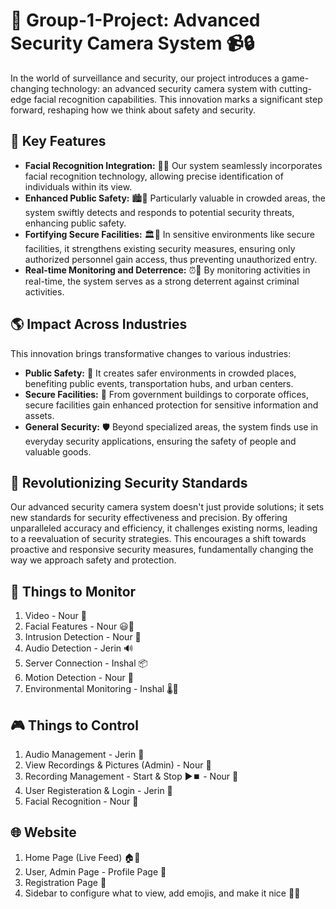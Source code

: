 # 🚀 Group-1-Project: Advanced Security Camera System 📹🔒

In the world of surveillance and security, our project introduces a game-changing technology: an advanced security camera system with cutting-edge facial recognition capabilities. This innovation marks a significant step forward, reshaping how we think about safety and security.

## 🌟 Key Features

- **Facial Recognition Integration:** 🤖✨ Our system seamlessly incorporates facial recognition technology, allowing precise identification of individuals within its view.
- **Enhanced Public Safety:** 🏙️🚨 Particularly valuable in crowded areas, the system swiftly detects and responds to potential security threats, enhancing public safety.
- **Fortifying Secure Facilities:** 🏛️🔐 In sensitive environments like secure facilities, it strengthens existing security measures, ensuring only authorized personnel gain access, thus preventing unauthorized entry.
- **Real-time Monitoring and Deterrence:** ⏰👀 By monitoring activities in real-time, the system serves as a strong deterrent against criminal activities.

## 🌎 Impact Across Industries

This innovation brings transformative changes to various industries:

- **Public Safety:** 🚨 It creates safer environments in crowded places, benefiting public events, transportation hubs, and urban centers.
- **Secure Facilities:** 🔐 From government buildings to corporate offices, secure facilities gain enhanced protection for sensitive information and assets.
- **General Security:** 🛡️ Beyond specialized areas, the system finds use in everyday security applications, ensuring the safety of people and valuable goods.

## 🚀 Revolutionizing Security Standards

Our advanced security camera system doesn't just provide solutions; it sets new standards for security effectiveness and precision. By offering unparalleled accuracy and efficiency, it challenges existing norms, leading to a reevaluation of security strategies. This encourages a shift towards proactive and responsive security measures, fundamentally changing the way we approach safety and protection.

## 🎯 Things to Monitor

1. Video - Nour 🎥
2. Facial Features - Nour 😃👤
3. Intrusion Detection - Nour 🚷
4. Audio Detection - Jerin 🔊
5. Server Connection - Inshal 📦
6. Motion Detection - Nour 🏃
7. Environmental Monitoring - Inshal 🌡️🌿

## 🎮 Things to Control

1. Audio Management - Jerin 🚪
2. View Recordings & Pictures (Admin) - Nour 📸
3. Recording Management - Start & Stop ▶️⏹️ - Nour 📸
4. User Registeration & Login - Jerin 👥
5. Facial Recognition - Nour 🚨

## 🌐 Website

1. Home Page (Live Feed) 🏠📡
2. User, Admin Page - Profile Page 👤
3. Registration Page 📝
4. Sidebar to configure what to view, add emojis, and make it nice 🌈🎨
